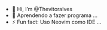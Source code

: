 - 👋 Hi, I’m @Thevitoralves
- 👀 Aprendendo a fazer programa ...
- ⚡ Fun fact: Uso Neovim como IDE ...

<!---
Thevitoralves/Thevitoralves is a ✨ special ✨ repository because its `README.md` (this file) appears on your GitHub profile.
You can click the Preview link to take a look at your changes.
--->
